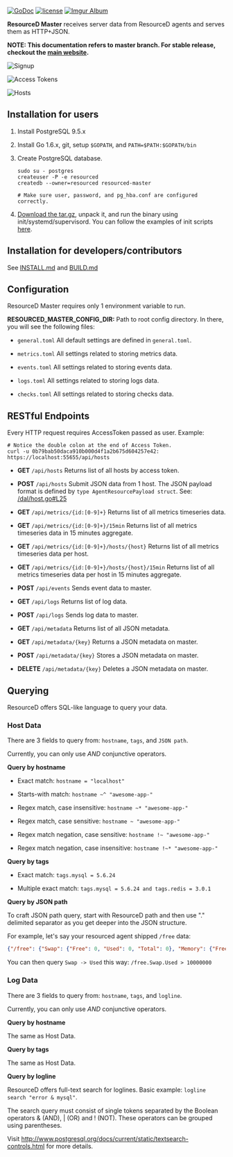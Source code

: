 [![GoDoc](https://godoc.org/github.com/resourced/resourced-master?status.svg)](http://godoc.org/github.com/resourced/resourced-master)
[![license](http://img.shields.io/badge/license-MIT-red.svg?style=flat)](LICENSE.md)
[![Imgur Album](https://img.shields.io/badge/images-imgur-blue.svg?style=flat)](http://imgur.com/a/MKyFr#0)


**ResourceD Master** receives server data from ResourceD agents and serves them as HTTP+JSON.

**NOTE: This documentation refers to master branch. For stable release, checkout the [main website](http://resourced.io/).**


![Signup](http://i.imgur.com/UcNmeTF.png)

![Access Tokens](http://i.imgur.com/3H9ONza.png)

![Hosts](http://i.imgur.com/aTEOlA3.png)


## Installation for users

1. Install PostgreSQL 9.5.x

2. Install Go 1.6.x, git, setup `$GOPATH`, and `PATH=$PATH:$GOPATH/bin`

3. Create PostgreSQL database.
    ```
    sudo su - postgres
    createuser -P -e resourced
    createdb --owner=resourced resourced-master

    # Make sure user, password, and pg_hba.conf are configured correctly.
    ```

4. [Download the tar.gz](https://github.com/resourced/resourced-master/releases), unpack it, and run the binary using init/systemd/supervisord. You can follow the examples of init scripts [here](https://github.com/resourced/resourced-master/tree/master/scripts/init).


## Installation for developers/contributors

See [INSTALL.md](docs/contributors/INSTALL.md) and [BUILD.md](docs/contributors/BUILD.md)


## Configuration

ResourceD Master requires only 1 environment variable to run.

**RESOURCED_MASTER_CONFIG_DIR:** Path to root config directory. In there, you will see the following files:

* `general.toml` All default settings are defined in `general.toml`.

* `metrics.toml` All settings related to storing metrics data.

* `events.toml` All settings related to storing events data.

* `logs.toml` All settings related to storing logs data.

* `checks.toml` All settings related to storing checks data.


## RESTful Endpoints

Every HTTP request requires AccessToken passed as user. Example:
```
# Notice the double colon at the end of Access Token.
curl -u 0b79bab50daca910b000d4f1a2b675d604257e42: https://localhost:55655/api/hosts
```

* **GET** `/api/hosts` Returns list of all hosts by access token.

* **POST** `/api/hosts` Submit JSON data from 1 host. The JSON payload format is defined by `type AgentResourcePayload struct`. See: [/dal/host.go#L25](https://github.com/resourced/resourced-master/blob/master/dal/host.go#L25)

* **GET** `/api/metrics/{id:[0-9]+}` Returns list of all metrics timeseries data.

* **GET** `/api/metrics/{id:[0-9]+}/15min` Returns list of all metrics timeseries data in 15 minutes aggregate.

* **GET** `/api/metrics/{id:[0-9]+}/hosts/{host}` Returns list of all metrics timeseries data per host.

* **GET** `/api/metrics/{id:[0-9]+}/hosts/{host}/15min` Returns list of all metrics timeseries data per host in 15 minutes aggregate.

* **POST** `/api/events` Sends event data to master.

* **GET** `/api/logs` Returns list of log data.

* **POST** `/api/logs` Sends log data to master.

* **GET** `/api/metadata` Returns list of all JSON metadata.

* **GET** `/api/metadata/{key}` Returns a JSON metadata on master.

* **POST** `/api/metadata/{key}` Stores a JSON metadata on master.

* **DELETE** `/api/metadata/{key}` Deletes a JSON metadata on master.


## Querying

ResourceD offers SQL-like language to query your data.


### Host Data

There are 3 fields to query from: `hostname`, `tags`, and `JSON path`.

Currently, you can only use *AND* conjunctive operators.


**Query by hostname**

* Exact match: `hostname = "localhost"`

* Starts-with match: `hostname ~^ "awesome-app-"`

* Regex match, case insensitive: `hostname ~* "awesome-app-"`

* Regex match, case sensitive: `hostname ~ "awesome-app-"`

* Regex match negation, case sensitive: `hostname !~ "awesome-app-"`

* Regex match negation, case insensitive: `hostname !~* "awesome-app-"`


**Query by tags**

* Exact match: `tags.mysql = 5.6.24`

* Multiple exact match: `tags.mysql = 5.6.24 and tags.redis = 3.0.1`


**Query by JSON path**

To craft JSON path query, start with ResourceD path and then use "." delimited separator as you get deeper into the JSON structure.

For example, let's say your resourced agent shipped `/free` data:
```json
{"/free": {"Swap": {"Free": 0, "Used": 0, "Total": 0}, "Memory": {"Free": 1346609152, "Used": 7243325440, "Total": 8589934592, "ActualFree": 3666075648, "ActualUsed": 4923858944}}}
```

You can then query `Swap -> Used` this way: `/free.Swap.Used > 10000000`


### Log Data

There are 3 fields to query from: `hostname`, `tags`, and `logline`.

Currently, you can only use *AND* conjunctive operators.


**Query by hostname**

The same as Host Data.


**Query by tags**

The same as Host Data.


**Query by logline**

ResourceD offers full-text search for loglines. Basic example: `logline search "error & mysql"`.

The search query must consist of single tokens separated by the Boolean operators & (AND), | (OR) and ! (NOT). These operators can be grouped using parentheses.

Visit http://www.postgresql.org/docs/current/static/textsearch-controls.html for more details.

